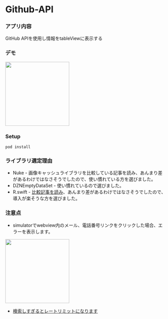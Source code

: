 # Github-API
### アプリ内容
GitHub APIを使用し情報をtableViewに表示する 
### デモ
<img src="https://user-images.githubusercontent.com/38667604/93537390-52e69b00-f986-11ea-9325-3570438d3cb4.gif" width="200">

### Setup
```pod install```

### ライブラリ選定理由
- Nuke - 画像キャッシュライブラリを比較している記事を読み、あんまり差があるわけではなさそうでしたので、使い慣れている方を選びました。
- DZNEmptyDataSet - 使い慣れているので選びました。
- R.swift - [比較記事を読み](https://qiita.com/doi_daihei/items/167a019dc165f48d7d66)、あんまり差があるわけではなさそうでしたので、導入が楽そうな方を選びました。

### 注意点
- simulatorでwebview内のメール、電話番号リンクをクリックした場合、エラーを表示します。
<img src="https://user-images.githubusercontent.com/38667604/93534329-d81a8180-f97f-11ea-8551-7b42529c40e8.png" width="200">



- [検索しすぎるとレートリミットになります](https://developer.github.com/v3/#rate-limiting)
